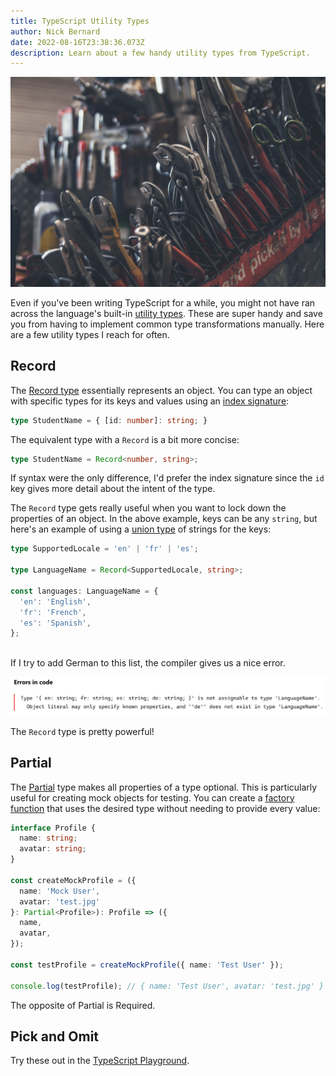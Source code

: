 ```yaml
---
title: TypeScript Utility Types
author: Nick Bernard
date: 2022-08-16T23:38:36.073Z
description: Learn about a few handy utility types from TypeScript.
---
```

![Tools on workbench](tools.jpg "Tools!")

Even if you've been writing TypeScript for a while, you might not have ran across the language's built-in [utility types](https://www.typescriptlang.org/docs/handbook/utility-types.html). These are super handy and save you from having to implement common type transformations manually.  Here are a few utility types I reach for often.

## Record

The [Record type](https://www.typescriptlang.org/docs/handbook/utility-types.html#recordkeys-type) essentially represents an object. You can type an object with specific types for its keys and values using an [index signature](https://www.typescriptlang.org/docs/handbook/2/objects.html#index-signatures):

```typescript
type StudentName = { [id: number]: string; }
```

The equivalent type with a `Record` is a bit more concise:

```typescript
type StudentName = Record<number, string>;
```

If syntax were the only difference, I'd prefer the index signature since the `id` key gives more detail about the intent of the type.

The `Record` type gets really useful when you want to lock down the properties of an object. In the above example, keys can be any `string`, but here's an example of using a [union type](https://www.typescriptlang.org/docs/handbook/typescript-in-5-minutes-func.html#unions) of strings for the keys:

```typescript
type SupportedLocale = 'en' | 'fr' | 'es';

type LanguageName = Record<SupportedLocale, string>;

const languages: LanguageName = {
  'en': 'English',
  'fr': 'French',
  'es': 'Spanish',
};
 
```

If I try to add German to this list, the compiler gives us a nice error.

![TypeScript compile error.](screen-shot-2022-08-16-at-5.29.58-pm.png "Error")





The `Record` type is pretty powerful!

## Partial

The [Partial](https://www.typescriptlang.org/docs/handbook/utility-types.html#partialtype) type makes all properties of a type optional. This is particularly useful for creating mock objects for testing. You can create a [factory function](https://medium.com/javascript-scene/javascript-factory-functions-with-es6-4d224591a8b1) that uses the desired type without needing to provide every value:

```typescript
interface Profile {
  name: string;
  avatar: string;
}

const createMockProfile = ({
  name: 'Mock User',
  avatar: 'test.jpg'
}: Partial<Profile>): Profile => ({
  name,
  avatar,
});

const testProfile = createMockProfile({ name: 'Test User' }); 

console.log(testProfile); // { name: 'Test User', avatar: 'test.jpg' }
```

The opposite of Partial is Required.

## Pick and Omit

Try these out in the [TypeScript Playground](https://www.typescriptlang.org/play?strictNullChecks=true&q=171#example/built-in-utility-types).